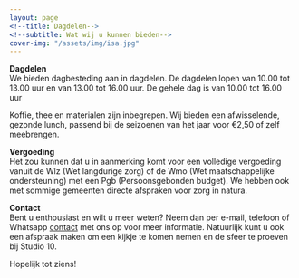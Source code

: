 ```yaml
---
layout: page
<!--title: Dagdelen-->
<!--subtitle: Wat wij u kunnen bieden-->
cover-img: "/assets/img/isa.jpg"
---
```


**Dagdelen**  
We bieden dagbesteding aan in dagdelen. De dagdelen lopen van 10.00 tot 13.00
uur en van 13.00 tot 16.00 uur. De gehele dag is van 10.00 tot 16.00 uur

Koffie, thee en materialen zijn inbegrepen. Wij bieden een afwisselende,
gezonde lunch, passend bij de seizoenen van het jaar voor €2,50 of zelf
meebrengen. 

**Vergoeding**  
Het zou kunnen dat u in aanmerking komt voor een volledige vergoeding vanuit de
Wlz (Wet langdurige zorg) of de Wmo (Wet maatschappelijke ondersteuning) met
een Pgb (Persoonsgebonden budget). We hebben ook met sommige gemeenten directe
afspraken voor zorg in natura.

**Contact**  
Bent u enthousiast en wilt u meer weten? Neem dan per e-mail, telefoon of
Whatsapp [contact](/contact) met ons op voor meer informatie. Natuurlijk kunt u ook een
afspraak maken om een kijkje te komen nemen en de sfeer te proeven bij Studio&nbsp;10.

Hopelijk tot ziens!

